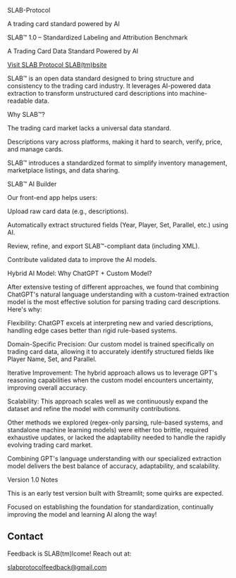 SLAB-Protocol

A trading card standard powered by AI

SLAB™ 1.0 – Standardized Labeling and Attribution Benchmark

A Trading Card Data Standard Powered by AI

[Visit SLAB Protocol SLAB(tm)bsite](https://slabprotocol.streamlit.app)

SLAB™ is an open data standard designed to bring structure and consistency to the trading card industry. It leverages AI-powered data extraction to transform unstructured card descriptions into machine-readable data.

Why SLAB™?

The trading card market lacks a universal data standard.

Descriptions vary across platforms, making it hard to search, verify, price, and manage cards.

SLAB™ introduces a standardized format to simplify inventory management, marketplace listings, and data sharing.

SLAB™ AI Builder

Our front-end app helps users:

Upload raw card data (e.g., descriptions).

Automatically extract structured fields (Year, Player, Set, Parallel, etc.) using AI.

Review, refine, and export SLAB™-compliant data (including XML).

Contribute validated data to improve the AI models.

Hybrid AI Model: Why ChatGPT + Custom Model?

After extensive testing of different approaches, we found that combining ChatGPT's natural language understanding with a custom-trained extraction model is the most effective solution for parsing trading card descriptions. Here's why:

Flexibility: ChatGPT excels at interpreting new and varied descriptions, handling edge cases better than rigid rule-based systems.

Domain-Specific Precision: Our custom model is trained specifically on trading card data, allowing it to accurately identify structured fields like Player Name, Set, and Parallel.

Iterative Improvement: The hybrid approach allows us to leverage GPT's reasoning capabilities when the custom model encounters uncertainty, improving overall accuracy.

Scalability: This approach scales well as we continuously expand the dataset and refine the model with community contributions.

Other methods we explored (regex-only parsing, rule-based systems, and standalone machine learning models) were either too brittle, required exhaustive updates, or lacked the adaptability needed to handle the rapidly evolving trading card market.

Combining GPT's language understanding with our specialized extraction model delivers the best balance of accuracy, adaptability, and scalability.

Version 1.0 Notes

This is an early test version built with Streamlit; some quirks are expected.

Focused on establishing the foundation for standardization, continually improving the model and learning AI along the way!
## Contact
Feedback is SLAB(tm)lcome! Reach out at:

slabprotocolfeedback@gmail.com 

